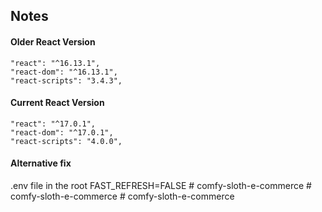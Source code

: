 ## Notes

#### Older React Version

```
"react": "^16.13.1",
"react-dom": "^16.13.1",
"react-scripts": "3.4.3",
```

#### Current React Version

```
"react": "^17.0.1",
"react-dom": "^17.0.1",
"react-scripts": "4.0.0",
```

#### Alternative fix

.env file in the root
FAST_REFRESH=FALSE
#   c o m f y - s l o t h - e - c o m m e r c e  
 #   c o m f y - s l o t h - e - c o m m e r c e  
 #   c o m f y - s l o t h - e - c o m m e r c e  
 